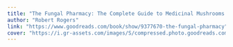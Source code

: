 ```yaml
---
title: "The Fungal Pharmacy: The Complete Guide to Medicinal Mushrooms and Lichens of North America"
author: "Robert Rogers"
link: "https://www.goodreads.com/book/show/9377670-the-fungal-pharmacy"
cover: "https://i.gr-assets.com/images/S/compressed.photo.goodreads.com/books/1333580284l/9377670.jpg"
---
```

